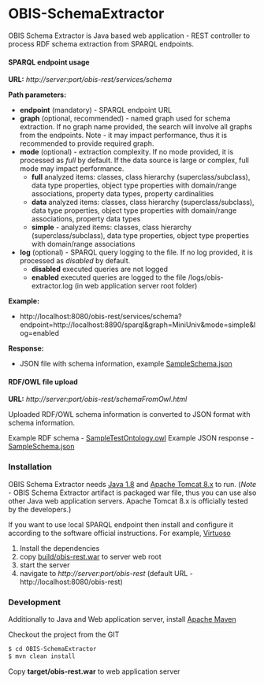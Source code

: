 # OBIS-SchemaExtractor

OBIS Schema Extractor is Java based web application - REST controller to process RDF schema extraction from SPARQL endpoints.

#### SPARQL endpoint usage

**URL:** *http://server:port/obis-rest/services/schema*
  
**Path parameters:**
- **endpoint** (mandatory) - SPARQL endpoint URL
- **graph** (optional, recommended) - named graph used for schema extraction. If no graph name provided, the search will involve all graphs from the endpoints. Note - it may impact performance, thus it is recommended to provide required graph.
- **mode** (optional) - extraction complexity. If no mode provided, it is processed as *full* by default. If the data source is large or complex, full mode may impact performance.
  - **full** analyzed items: classes, class hierarchy (superclass/subclass), data type properties, object type properties with domain/range associations, property data types, property cardinalities
  - **data** analyzed items: classes, class hierarchy (superclass/subclass), data type properties, object type properties with domain/range associations, property data types
  - **simple** - analyzed items: classes, class hierarchy (superclass/subclass), data type properties, object type properties with domain/range associations
- **log** (optional) - SPARQL query logging to the file. If no log provided, it is processed as *disabled* by default.
  - **disabled** executed queries are not logged
  - **enabled** executed queries are logged to the file /logs/obis-extractor.log (in web application server root folder)

**Example:**
- http://localhost:8080/obis-rest/services/schema?endpoint=http://localhost:8890/sparql&graph=MiniUniv&mode=simple&log=enabled

**Response:**
- JSON file with schema information, example [SampleSchema.json](build/SampleSchema.json)


#### RDF/OWL file upload

**URL:** *http://server:port/obis-rest/schemaFromOwl.html*

Uploaded RDF/OWL schema information is converted to JSON format with schema information.

Example RDF schema - [SampleTestOntology.owl](build/SampleTestOntology.owl)
Example JSON response - [SampleSchema.json](build/SampleSchema.json)


### Installation

OBIS Schema Extractor needs [Java 1.8](https://www.java.com/en/) and [Apache Tomcat 8.x](https://tomcat.apache.org/index.html) to run. 
(*Note* - OBIS Schema Extractor artifact is packaged war file, thus you can use also other Java web application servers. Apache Tomcat 8.x is officially tested by the developers.)

If you want to use local SPARQL endpoint then install and configure it according to the software official instructions. For example, [Virtuoso](http://virtuoso.openlinksw.com/)

1. Install the dependencies
2. copy [build/obis-rest.war](build/obis-rest.war) to server web root
3. start the server
4. navigate to *http://server:port/obis-rest* (default URL - http://localhost:8080/obis-rest)


### Development

Additionally to Java and Web application server, install [Apache Maven](https://maven.apache.org/)

Checkout the project from the GIT

```sh
$ cd OBIS-SchemaExtractor
$ mvn clean install
```
Copy **target/obis-rest.war** to web application server

